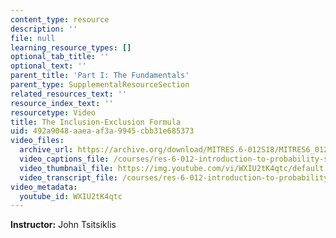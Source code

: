```yaml
---
content_type: resource
description: ''
file: null
learning_resource_types: []
optional_tab_title: ''
optional_text: ''
parent_title: 'Part I: The Fundamentals'
parent_type: SupplementalResourceSection
related_resources_text: ''
resource_index_text: ''
resourcetype: Video
title: The Inclusion-Exclusion Formula
uid: 492a9048-aaea-af3a-9945-cbb31e685373
video_files:
  archive_url: https://archive.org/download/MITRES.6-012S18/MITRES6_012S18_S07-01_300k.mp4
  video_captions_file: /courses/res-6-012-introduction-to-probability-spring-2018/19ac435e7f995b37891b14e1985c0c0e_WXIU2tK4qtc.vtt
  video_thumbnail_file: https://img.youtube.com/vi/WXIU2tK4qtc/default.jpg
  video_transcript_file: /courses/res-6-012-introduction-to-probability-spring-2018/e48262ca1207f81c7839d2f12d6c75c8_WXIU2tK4qtc.pdf
video_metadata:
  youtube_id: WXIU2tK4qtc
---
```


**Instructor:** John Tsitsiklis